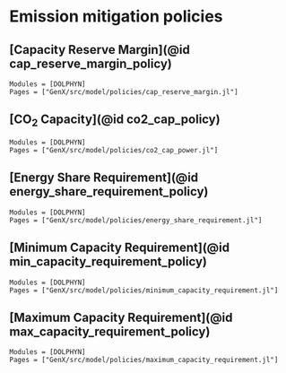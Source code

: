 # Emission mitigation policies

## [Capacity Reserve Margin](@id cap_reserve_margin_policy)

```@autodocs
Modules = [DOLPHYN]
Pages = ["GenX/src/model/policies/cap_reserve_margin.jl"]
```

## [CO$_2$ Capacity](@id co2_cap_policy)

```@autodocs
Modules = [DOLPHYN]
Pages = ["GenX/src/model/policies/co2_cap_power.jl"]
```

## [Energy Share Requirement](@id energy_share_requirement_policy)

```@autodocs
Modules = [DOLPHYN]
Pages = ["GenX/src/model/policies/energy_share_requirement.jl"]
```

## [Minimum Capacity Requirement](@id min_capacity_requirement_policy)

```@autodocs
Modules = [DOLPHYN]
Pages = ["GenX/src/model/policies/minimum_capacity_requirement.jl"]
```

## [Maximum Capacity Requirement](@id max_capacity_requirement_policy)

```@autodocs
Modules = [DOLPHYN]
Pages = ["GenX/src/model/policies/maximum_capacity_requirement.jl"]
```
